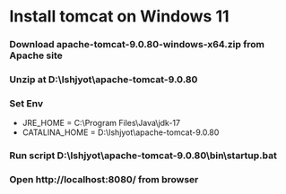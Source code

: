 # Install tomcat on Windows 11
### Download apache-tomcat-9.0.80-windows-x64.zip from Apache site
### Unzip at D:\Ishjyot\apache-tomcat-9.0.80
### Set Env 
* JRE_HOME = C:\Program Files\Java\jdk-17
* CATALINA_HOME = D:\Ishjyot\apache-tomcat-9.0.80
### Run script D:\Ishjyot\apache-tomcat-9.0.80\bin\startup.bat
### Open http://localhost:8080/ from browser

